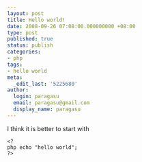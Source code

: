 ```yaml
---
layout: post
title: Hello world!
date: 2008-09-26 07:08:00.000000000 +08:00
type: post
published: true
status: publish
categories:
- php
tags:
- hello world
meta:
  _edit_last: '5225680'
author:
  login: paragasu
  email: paragasu@gmail.com
  display_name: paragasu
---
```

I think it is better to start with

    <?
    php echo "hello world";
    ?>

